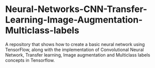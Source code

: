 # Neural-Networks-CNN-Transfer-Learning-Image-Augmentation-Multiclass-labels
A repository that shows how to create a basic neural network using TensorFlow,  along with the implementation of Convolutional Neural Network, Transfer learning, Image augmentation and Multiclass labels concepts in Tensorflow.
